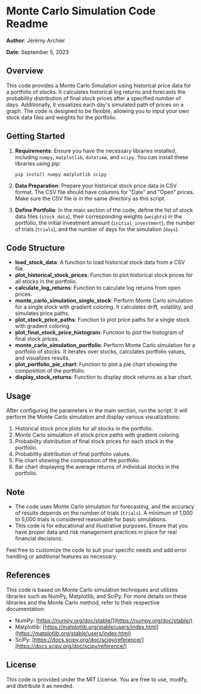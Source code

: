 # Monte Carlo Simulation Code Readme

**Author**: Jérémy Archier

**Date**: September 5, 2023

## Overview

This code provides a Monte Carlo Simulation using historical price data for a portfolio of stocks. It calculates historical log returns and forecasts the probability distribution of final stock prices after a specified number of days. Additionally, it visualizes each day's simulated path of prices on a graph. The code is designed to be flexible, allowing you to input your own stock data files and weights for the portfolio.

## Getting Started

1. **Requirements**: Ensure you have the necessary libraries installed, including `numpy`, `matplotlib`, `datetime`, and `scipy`. You can install these libraries using pip:

   ```
   pip install numpy matplotlib scipy
   ```

2. **Data Preparation**: Prepare your historical stock price data in CSV format. The CSV file should have columns for "Date" and "Open" prices. Make sure the CSV file is in the same directory as this script.

3. **Define Portfolio**: In the main section of the code, define the list of stock data files (`stock_data`), their corresponding weights (`weights`) in the portfolio, the initial investment amount (`initial_investment`), the number of trials (`trials`), and the number of days for the simulation (`days`).

## Code Structure

- **load_stock_data**: A function to load historical stock data from a CSV file.
- **plot_historical_stock_prices**: Function to plot historical stock prices for all stocks in the portfolio.
- **calculate_log_returns**: Function to calculate log returns from open prices.
- **monte_carlo_simulation_single_stock**: Perform Monte Carlo simulation for a single stock with gradient coloring. It calculates drift, volatility, and simulates price paths.
- **plot_stock_price_paths**: Function to plot price paths for a single stock with gradient coloring.
- **plot_final_stock_price_histogram**: Function to plot the histogram of final stock prices.
- **monte_carlo_simulation_portfolio**: Perform Monte Carlo simulation for a portfolio of stocks. It iterates over stocks, calculates portfolio values, and visualizes results.
- **plot_portfolio_pie_chart**: Function to plot a pie chart showing the composition of the portfolio.
- **display_stock_returns**: Function to display stock returns as a bar chart.

## Usage

After configuring the parameters in the main section, run the script. It will perform the Monte Carlo simulation and display various visualizations:

1. Historical stock price plots for all stocks in the portfolio.
2. Monte Carlo simulation of stock price paths with gradient coloring.
3. Probability distribution of final stock prices for each stock in the portfolio.
4. Probability distribution of final portfolio values.
5. Pie chart showing the composition of the portfolio.
6. Bar chart displaying the average returns of individual stocks in the portfolio.

## Note

- The code uses Monte Carlo simulation for forecasting, and the accuracy of results depends on the number of trials (`trials`). A minimum of 1,000 to 5,000 trials is considered reasonable for basic simulations.
- This code is for educational and illustrative purposes. Ensure that you have proper data and risk management practices in place for real financial decisions.

Feel free to customize the code to suit your specific needs and add error handling or additional features as necessary.

## References

This code is based on Monte Carlo simulation techniques and utilizes libraries such as NumPy, Matplotlib, and SciPy. For more details on these libraries and the Monte Carlo method, refer to their respective documentation:

- NumPy: [https://numpy.org/doc/stable/](https://numpy.org/doc/stable/)
- Matplotlib: [https://matplotlib.org/stable/users/index.html](https://matplotlib.org/stable/users/index.html)
- SciPy: [https://docs.scipy.org/doc/scipy/reference/](https://docs.scipy.org/doc/scipy/reference/)

## License

This code is provided under the MIT License. You are free to use, modify, and distribute it as needed.
